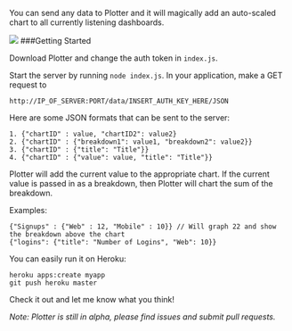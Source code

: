 You can send any data to Plotter and it will magically add an auto-scaled chart to all currently listening dashboards.

<img src="http://i.imgur.com/6wfMb2D.png"></img>
###Getting Started

Download Plotter and change the auth token in `index.js`.

Start the server by running `node index.js`. In your application, make a GET request to

	http://IP_OF_SERVER:PORT/data/INSERT_AUTH_KEY_HERE/JSON
    
Here are some JSON formats that can be sent to the server:

	1. {"chartID" : value, "chartID2": value2}
    2. {"chartID" : {"breakdown1": value1, "breakdown2": value2}}
    3. {"chartID" : {"title": "Title"}}
    4. {"chartID" : {"value": value, "title": "Title"}}
    
Plotter will add the current value to the appropriate chart. If the current value is passed in as a breakdown, then Plotter will chart the sum of the breakdown.

Examples:

	{"Signups" : {"Web" : 12, "Mobile" : 10}} // Will graph 22 and show the breakdown above the chart
    {"logins": {"title": "Number of Logins", "Web": 10}}
    
You can easily run it on Heroku:

	heroku apps:create myapp
	git push heroku master
    
Check it out and let me know what you think!

*Note: Plotter is still in alpha, please find issues and submit pull requests.*
